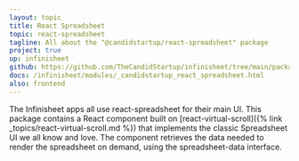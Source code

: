 ```yaml
---
layout: topic
title: React Spreadsheet
topic: react-spreadsheet
tagline: All about the "@candidstartup/react-spreadsheet" package
project: true
up: infinisheet
github: https://github.com/TheCandidStartup/infinisheet/tree/main/packages/react-spreadsheet
docs: /infinisheet/modules/_candidstartup_react_spreadsheet.html
also: frontend
---
```


The Infinisheet apps all use react-spreadsheet for their main UI. This package contains a React component built on [react-virtual-scroll]({% link _topics/react-virtual-scroll.md %}) that implements the classic Spreadsheet UI we all know and love. The component retrieves the data needed to render the spreadsheet on demand, using the spreadsheet-data interface.
